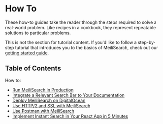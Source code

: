 # How To

These how-to guides take the reader through the steps required to solve a real-world problem. Like recipes in a cookbook, they represent repeatable solutions to particular problems.

This is not the section for tutorial content. If you'd like to follow a step-by-step tutorial that introduces you to the basics of MeiliSearch, check out our [getting started guide](/learn/tutorials/getting_started.md).

## Table of Contents

How to:

- [Run MeiliSearch in Production](/create/how_to/running_production.md)
- [Integrate a Relevant Search Bar to Your Documentation](/create/how_to/search_bar_for_docs.md)
- [Deploy MeiliSearch on DigitalOcean](/create/how_to/digitalocean_droplet.md)
- [Use HTTP/2 and SSL with MeiliSearch](/create/how_to/http2_ssl.md)
- [Use Postman with MeiliSearch](/create/how_to/postman_collection.md)
- [Implement Instant Search in Your React App in 5 Minutes](/create/how_to/meilisearch_react.md)

